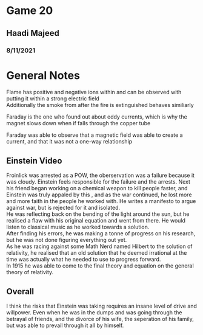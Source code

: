 # Game 20
## Haadi Majeed
### 8/11/2021

# General Notes
Flame has positive and negative ions within and can be observed with putting it within a strong electric field  
Additionally the smoke from after the fire is extinguished behaves similiarly  

Faraday is the one who found out about eddy currents, which is why the magnet slows down when if falls through the copper tube  

Faraday was able to observe that a magnetic field was able to create a current, and that it was not a one-way relationship  

## Einstein Video
Froinlick was arrested as a POW, the oberservation was a failure because it was cloudy. Einstein feels responsible for the failure and the arrests. Next his friend began working on a chemical weapon to kill people faster, and Einstein was truly appaled by this , and as the war continued, he lost more and more faith in the people he worked with. He writes a manifesto to argue against war, but is rejected for it and isolated.  
He was reflecting back on the bending of the light around the sun, but he realised a flaw with his original equation and went from there. He would listen to classical music as he worked towards a solution.  
After finding his errors, he was making a tonne of progress on his research, but he was not done figuring everything out yet.  
As he was racing against some Math Nerd named Hilbert to the solution of relativity, he realised that an old solution that he deemed irrational at the time was actually what he needed to use to progress forward.  
In 1915 he was able to come to the final theory and equation on the general theory of relativity.  

## Overall
I think the risks that Einstein was taking requires an insane level of drive and willpower. Even when he was in the dumps and was going through the betrayal of friends, and the divorce of his wife, the seperation of his family, but was able to prevail through it all by himself. 